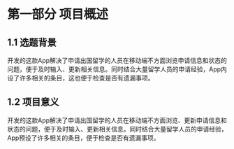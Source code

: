# 第一部分 项目概述

## 1.1 选题背景

开发的这款App解决了申请出国留学的人员在移动端不方面浏览申请信息和状态的问题，便于及时输入、更新相关信息。同时结合大量留学人员的申请经验，App内设了许多相关的条目，这也便于检查是否有遗漏事项。

## 1.2 项目意义

开发的这款App解决了申请出国留学的人员在移动端不方面浏览、更新申请信息和状态的问题，便于及时输入、更新相关信息。同时结合大量留学人员的申请经验，App预设了许多相关的条目，便于检查是否有遗漏事项。